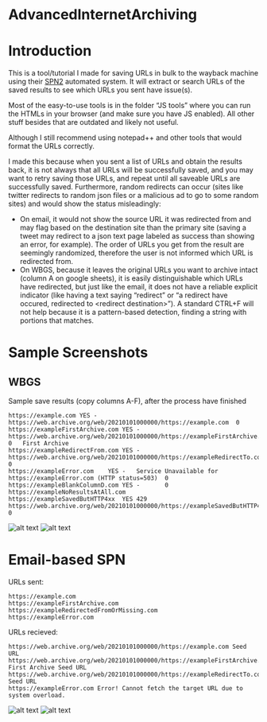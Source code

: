 # AdvancedInternetArchiving

# Introduction
This is a tool/tutorial I made for saving URLs in bulk to the wayback machine using their [SPN2](https://blog.archive.org/2019/10/23/the-wayback-machines-save-page-now-is-new-and-improved/) automated system. It will extract or search URLs of the saved results to see which URLs you sent have issue(s). 

Most of the easy-to-use tools is in the folder “JS tools” where you can run the HTMLs in your browser (and make sure you have JS enabled). All other stuff besides that are outdated and likely not useful.

Although I still recommend using notepad++ and other tools that would format the URLs correctly.

I made this because when you sent a list of URLs and obtain the results back, it is not always that all URLs will be successfully saved, and you may want to retry saving those URLs, and repeat until all saveable URLs are successfully saved. Furthermore, random redirects can occur (sites like twitter redirects to random json files or a malicious ad to go to some random sites) and would show the status misleadingly:
* On email, it would not show the source URL it was redirected from and may flag based on the destination site than the primary site (saving a tweet may redirect to a json text page labeled as success than showing an error, for example). The order of URLs you get from the result are seemingly randomized, therefore the user is not informed which URL is redirected from.
* On WBGS, because it leaves the original URLs you want to archive intact (column A on google sheets), it is easily distinguishable which URLs have redirected, but just like the email, it does not have a reliable explicit indicator (like having a text saying “redirect” or “a redirect have occured, redirected to &lt;redirect destination&gt;”). A standard CTRL+F will not help because it is a pattern-based detection, finding a string with portions that matches.

# Sample Screenshots
## WBGS
Sample save results (copy columns A-F), after the process have finished
```
https://example.com	YES	-	https://web.archive.org/web/20210101000000/https://example.com	0	
https://exampleFirstArchive.com	YES	-	https://web.archive.org/web/20210101000000/https://exampleFirstArchive.com	0	First Archive
https://exampleRedirectFrom.com	YES	-	https://web.archive.org/web/20210101000000/https://exampleRedirectTo.com	0	
https://exampleError.com	YES	-	Service Unavailable for https://exampleError.com (HTTP status=503)	0	
https://exampleBlankColumnD.com	YES	-		0	
https://exampleNoResultsAtAll.com					
https://exampleSavedButHTTP4xx	YES	429	https://web.archive.org/web/20210101000000/https://exampleSavedButHTTP4xx	0	
```
![alt text](https://user-images.githubusercontent.com/13095760/132143024-a6c6b7a5-c294-4a8a-88b3-702a1df7a35d.png)
![alt text](https://user-images.githubusercontent.com/13095760/132142344-84d86405-8d4a-475d-86bf-0da1e6a2e299.png)
# Email-based SPN

URLs sent:
```
https://example.com
https://exampleFirstArchive.com
https://exampleRedirectedFromOrMissing.com
https://exampleError.com
```
URLs recieved:
```
https://web.archive.org/web/20210101000000/https://example.com Seed URL
https://web.archive.org/web/20210101000000/https://exampleFirstArchive.com First Archive Seed URL
https://web.archive.org/web/20210101000000/https://exampleRedirectTo.com Seed URL
https://exampleError.com Error! Cannot fetch the target URL due to system overload.
```
![alt text](https://user-images.githubusercontent.com/13095760/132143025-1af377b7-26c9-48d6-8bf0-f1c903295f20.png)
![alt text](https://user-images.githubusercontent.com/13095760/132143121-9945cb7e-5205-4448-a796-72245e045a6c.png)
